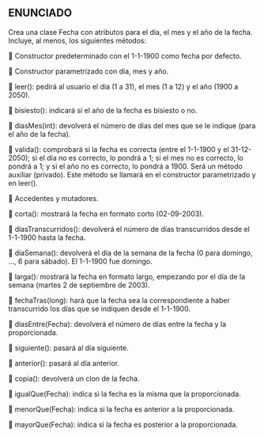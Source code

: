 ## ENUNCIADO

Crea una clase Fecha con atributos para el día, el mes y el año de la fecha.
Incluye, al menos, los siguientes métodos:

 Constructor predeterminado con el 1-1-1900 como fecha por defecto.

 Constructor parametrizado con día, mes y año.

 leer(): pedirá al usuario el día (1 a 31), el mes (1 a 12) y el año (1900 a 2050).

 bisiesto(): indicará si el año de la fecha es bisiesto o no.

 diasMes(int): devolverá el número de días del mes que se le indique
(para el año de la fecha).

 valida(): comprobará si la fecha es correcta (entre el 1-1-1900 y el 31-12-2050);
si el día no es correcto, lo pondrá a 1; si el mes no es correcto, lo pondrá a 1;
y si el año no es correcto, lo pondrá a 1900. Será un método auxiliar (privado).
Este método se llamará en el constructor parametrizado y en leer().

 Accedentes y mutadores.

 corta(): mostrará la fecha en formato corto (02-09-2003).

 diasTranscurridos(): devolverá el número de días transcurridos
desde el 1-1-1900 hasta la fecha.

 diaSemana(): devolverá el día de la semana de la fecha (0 para domingo, ..., 6 para sábado). El 1-1-1900 fue domingo.

 larga(): mostrará la fecha en formato largo, empezando por el día de la semana (martes 2 de septiembre de 2003).

 fechaTras(long): hará que la fecha sea la correspondiente a haber transcurrido los días que se indiquen desde el 1-1-1900.

 diasEntre(Fecha): devolverá el número de días entre la fecha y la proporcionada.

 siguiente(): pasará al día siguiente.

 anterior(): pasará al día anterior.

 copia(): devolverá un clon de la fecha.

 igualQue(Fecha): indica si la fecha es la misma que la proporcionada.

 menorQue(Fecha): indica si la fecha es anterior a la proporcionada.

 mayorQue(Fecha): indica si la fecha es posterior a la proporcionada. 
